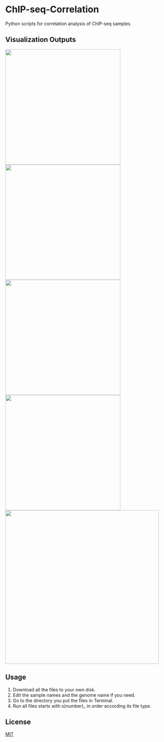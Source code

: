 # ChIP-seq-Correlation
Python scripts for correlation analysis of ChIP-seq samples

## Visualization Outputs

<img src="https://user-images.githubusercontent.com/48979946/85559482-b8b3d700-b664-11ea-8fb2-6b2f20dcf659.PNG" height=360>
<img src="https://user-images.githubusercontent.com/48979946/85559496-bbaec780-b664-11ea-980c-df320e70c2d9.PNG" height=360>
<img src="https://user-images.githubusercontent.com/48979946/85560200-645d2700-b665-11ea-9d47-5733a71092d4.png" height=360>
<img src="https://user-images.githubusercontent.com/48979946/85559527-c23d3f00-b664-11ea-9a93-1108c00dc303.JPG" height=360>
<img src="https://user-images.githubusercontent.com/48979946/85559530-c36e6c00-b664-11ea-9c16-8bb956e4a8fa.JPG" height=480>

## Usage

1. Download all the files to your own disk.
2. Edit the sample names and the genome name if you need.
3. Go to the directory you put the files in Terminal.
4. Run all files starts with s(number)_ in order according its file type.

## License
[MIT](https://choosealicense.com/licenses/mit/)
